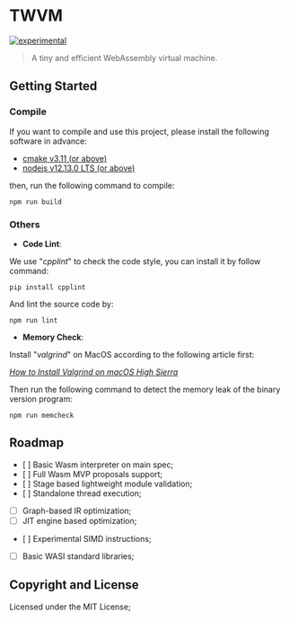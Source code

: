 # TWVM

[![experimental](http://badges.github.io/stability-badges/dist/experimental.svg)](http://github.com/badges/stability-badges)

> A tiny and efficient WebAssembly virtual machine.

## Getting Started

### Compile

If you want to compile and use this project, please install the following software in advance:

* [cmake v3.11 (or above)](https://cmake.org/install/)
* [nodejs v12.13.0 LTS (or above)](https://nodejs.org/en/download/)

then, run the following command to compile:

```
npm run build
```

### Others

* **Code Lint**:

We use "*cpplint*" to check the code style, you can install it by follow command:

`pip install cpplint`

And lint the source code by:

`npm run lint`

* **Memory Check**:

Install "*valgrind*" on MacOS according to the following article first:

*[How to Install Valgrind on macOS High Sierra](https://www.gungorbudak.com/blog/2018/04/28/how-to-install-valgrind-on-macos-high-sierra/)*


Then run the following command to detect the memory leak of the binary version program:

`npm run memcheck`

## Roadmap

- [ ] Basic Wasm interpreter on main spec;
- [ ] Full Wasm MVP proposals support;
- [ ] Stage based lightweight module validation;
- [ ] Standalone thread execution;
- [ ] Graph-based IR optimization;
- [ ] JIT engine based optimization;
- [ ] Experimental SIMD instructions;
- [ ] Basic WASI standard libraries;


## Copyright and License

Licensed under the MIT License;
